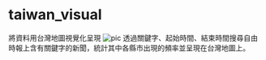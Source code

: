 # taiwan_visual
將資料用台灣地圖視覺化呈現
![pic](https://cdn-images-1.medium.com/max/1000/1*gNxM9NQGf_oM-3nKfIsLGA.png)
透過關鍵字、起始時間、結束時間搜尋自由時報上含有關鍵字的新聞，統計其中各縣市出現的頻率並呈現在台灣地圖上。
